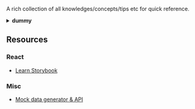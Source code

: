 
A rich collection of all knowledges/concepts/tips etc for quick reference.

<details>
<summary><strong>dummy</strong></summary>
  Dummy
</details>

## Resources
### React
  * [Learn Storybook](https://www.learnstorybook.com/react/en/test/)

### Misc
  * [Mock data generator & API](https://mockaroo.com/)

